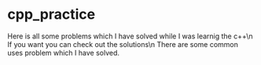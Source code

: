 # cpp_practice
Here is all some problems which I have solved while I was learnig the c++\n
If you want you can check out the solutions\n
There are some common uses problem which I have solved.
